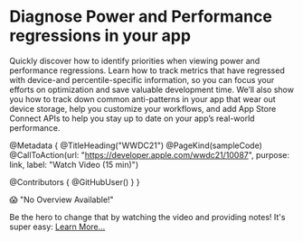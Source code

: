 # Diagnose Power and Performance regressions in your app

Quickly discover how to identify priorities when viewing power and performance regressions. Learn how to track metrics that have regressed with device-and percentile-specific information, so you can focus your efforts on optimization and save valuable development time. We’ll also show you how to track down common anti-patterns in your app that wear out device storage, help you customize your workflows, and add App Store Connect APIs to help you stay up to date on your app’s real-world performance.


@Metadata {
   @TitleHeading("WWDC21")
   @PageKind(sampleCode)
   @CallToAction(url: "https://developer.apple.com/wwdc21/10087", purpose: link, label: "Watch Video (15 min)")

   @Contributors {
      @GitHubUser(<replace this with your GitHub handle>)
   }
}

😱 "No Overview Available!"

Be the hero to change that by watching the video and providing notes! It's super easy:
 [Learn More…](https://wwdcnotes.github.io/WWDCNotes/documentation/wwdcnotes/contributing)
